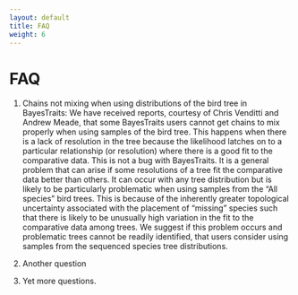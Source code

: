 ```yaml
---
layout: default
title: FAQ
weight: 6
---
```


FAQ
===

1. Chains not mixing when using distributions of the bird tree in BayesTraits: We have received reports, courtesy of Chris Venditti and Andrew Meade, that some BayesTraits users cannot get chains to mix properly when using samples of the bird tree. This happens when there is a lack of resolution in the tree because the likelihood latches on to a particular relationship (or resolution) where there is a good fit to the comparative data.
This is not a bug with BayesTraits. It is a general problem that can arise if some resolutions of a tree fit the comparative data better than others. It can occur with any tree distribution but is likely to be particularly problematic when using samples from the “All species” bird trees. This is because of the inherently greater topological uncertainty associated with the placement of “missing” species such that there is likely to be unusually high variation in the fit to the comparative data among trees. We suggest if this problem occurs and problematic trees cannot be readily identified, that users consider using samples from the sequenced species tree distributions. 

2. Another question
3. Yet more questions.
